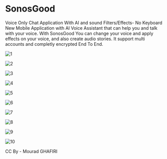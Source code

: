 # SonosGood
Voice Only Chat Application With AI and sound Filters/Effects- No Keyboard
New Mobile Application with AI Voice Assistant that can help you and talk with your voice.
With SonosGood You can change your voice and apply effects on your voice, and also create audio stories.
It support multi accounts and completly encrypted End To End.

![1](https://github.com/mourad-ghafiri/SonosGood/assets/42439055/6f506dde-9db8-4ff4-9c87-ce30dfc5840c)

![2](https://github.com/mourad-ghafiri/SonosGood/assets/42439055/b1b1bb5e-483b-44da-abcc-29c71c963e1b)

![3](https://github.com/mourad-ghafiri/SonosGood/assets/42439055/e0738de0-0195-47d0-b9da-d40e18e2097c)


![4](https://github.com/mourad-ghafiri/SonosGood/assets/42439055/6fecaac2-6b1a-45aa-97f5-883029fdbb7e)

![5](https://github.com/mourad-ghafiri/SonosGood/assets/42439055/e1437ebd-b4db-48d1-b03a-7430d6ed9d01)

![6](https://github.com/mourad-ghafiri/SonosGood/assets/42439055/0759baff-7717-47c6-ad11-91c504c70cf9)


![7](https://github.com/mourad-ghafiri/SonosGood/assets/42439055/e78cf7ec-c1b1-4343-8f48-162e00a2ff2a)


![8](https://github.com/mourad-ghafiri/SonosGood/assets/42439055/88724c4a-3f83-4981-afef-3d3578e1e181)


![9](https://github.com/mourad-ghafiri/SonosGood/assets/42439055/bd416b3a-5316-4625-ac0a-d423d920e5ba)

![10](https://github.com/mourad-ghafiri/SonosGood/assets/42439055/0f0a443b-efdd-4779-ba44-f6c1d52e275f)



CC By - Mourad GHAFIRI
